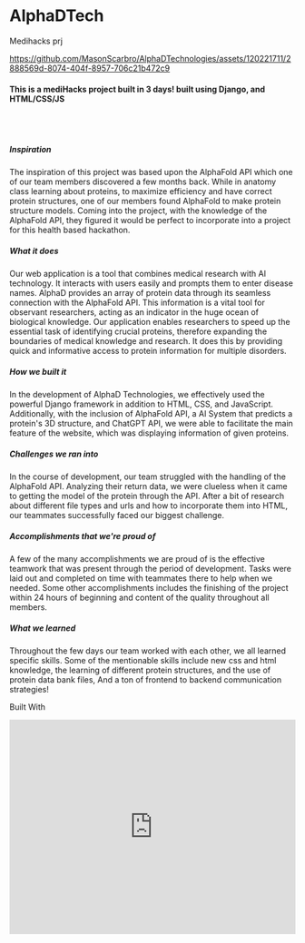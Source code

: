 # AlphaDTech
Medihacks prj

https://github.com/MasonScarbro/AlphaDTechnologies/assets/120221711/2888569d-8074-404f-8957-706c21b472c9
<h4>This is a mediHacks project built in 3 days! built using Django, and HTML/CSS/JS</h6>
<br></br>
<h5>Inspiration</h5>
<p>The inspiration of this project was based upon the AlphaFold API which one of our team members discovered a few months back. While in anatomy class learning about proteins, to maximize efficiency and have correct protein structures, one of our members found AlphaFold to make protein structure models. Coming into the project, with the knowledge of the AlphaFold API, they figured it would be perfect to incorporate into a project for this health based hackathon.</p>

<h5>What it does</h5>
<p>Our web application is a tool that combines medical research with AI technology. It interacts with users easily and prompts them to enter disease names. AlphaD provides an array of protein data through its seamless connection with the AlphaFold API. This information is a vital tool for observant researchers, acting as an indicator in the huge ocean of biological knowledge. Our application enables researchers to speed up the essential task of identifying crucial proteins, therefore expanding the boundaries of medical knowledge and research. It does this by providing quick and informative access to protein information for multiple disorders.</p>

<h5>How we built it</h5>
In the development of AlphaD Technologies, we effectively used the powerful Django framework in addition to HTML, CSS, and JavaScript. Additionally, with the inclusion of AlphaFold API, a AI System that predicts a protein's 3D structure, and ChatGPT API, we were able to facilitate the main feature of the website, which was displaying information of given proteins.

<h5>Challenges we ran into</h5>
<p>In the course of development, our team struggled with the handling of the AlphaFold API. Analyzing their return data, we were clueless when it came to getting the model of the protein through the API. After a bit of research about different file types and urls and how to incorporate them into HTML, our teammates successfully faced our biggest challenge.</p>

<h5>Accomplishments that we're proud of</h5>
<p>A few of the many accomplishments we are proud of is the effective teamwork that was present through the period of development. Tasks were laid out and completed on time with teammates there to help when we needed. Some other accomplishments includes the finishing of the project within 24 hours of beginning and content of the quality throughout all members.</p>

<h5>What we learned</h5>
<p>Throughout the few days our team worked with each other, we all learned specific skills. Some of the mentionable skills include new css and html knowledge, the learning of different protein structures, and the use of protein data bank files, And a ton of frontend to backend communication strategies!</p>

Built With
<div style="padding:75% 0 0 0;position:relative;"><iframe src="https://player.vimeo.com/video/862990838?badge=0&amp;autopause=0&amp;player_id=0&amp;app_id=58479" frameborder="0" allow="autoplay; fullscreen; picture-in-picture" style="position:absolute;top:0;left:0;width:100%;height:100%;" title="202309102032"></iframe></div><script src="https://player.vimeo.com/api/player.js"></script>   